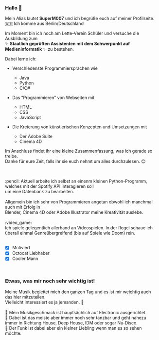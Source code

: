 ### Hallo 👋

Mein Alias lautet **SuperM007** und ich begrüße euch auf meiner Profilseite.<br>
:de: Ich komme aus Berlin/Deutschland

Im Moment bin ich noch am Lette-Verein Schüler und versuche die Ausbildung zum<br>
✨ **Staatlich geprüften Assistenten mit dem Schwerpunkt auf Medieninformatik** ✨ zu bestehen.

Dabei lerne ich:
- Verschiedenste Programmiersprachen wie
  - Java
  - Python
  - C/C#

- Das "Programmieren" von Webseiten mit
  - HTML
  - CSS
  - JavaScript

- Die Kreierung von künstlerischen Konzepten und Umsetzungen mit
  - Der Adobe Suite
  - Cinema 4D


Im Anschluss findet ihr eine kleine Zusammenfassung, was ich gerade so treibe.<br>
Danke für eure Zeit, falls ihr sie euch nehmt um alles durchzulesen. :wink:



<br>
<br>
:pencil: Aktuell arbeite ich selbst an einenm kleinen Python-Programm, welches mit der Spotify API interagieren soll<br>
um eine Datenbank zu bearbeiten.<br>
<br>
Allgemein bin ich sehr von Programmieren angetan obwohl ich manchmal auch mit Erfolg in<br>
Blender, Cinema 4D oder Adobe Illustrator meine Kreativität auslebe.<br>
<br>
:video_game:<br>
Ich spiele gelegentlich allerhand an Videospielen.
In der Regel schaue ich überall einmal Genreübergreifend (bis auf Spiele wie Doom) rein.<br>
<br>

- [x] Motiviert
- [x] Octocat Liebhaber
- [x] Cooler Mann
<br>

### Etwas, was mir noch sehr wichtig ist!
Meine Musik begleitet mich den ganzen Tag und es ist mir weichtig auch das hier mitzuteilen.<br>
Vielleicht interessiert es ja jemanden. :slightly_smiling_face:<br>
<br>
:man_dancing: Mein Musikgeschmack ist hauptsächlich auf Electronic ausgerichtet.<br>
:man_dancing: Dabei ist das meiste aber immer noch sehr tanzbar und geht nahezu immer in Richtung House, Deep House, IDM oder sogar Nu-Disco.<br>
:man_dancing: Der Funk ist dabei aber ein kleiner Liebling wenn man es so sehen möchte.<br>
